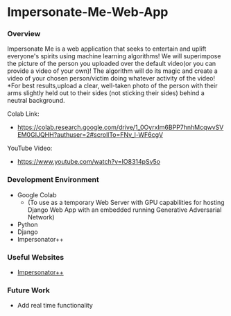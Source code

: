 # Impersonate-Me-Web-App

### Overview

Impersonate Me is a web application that seeks to entertain and uplift everyone's spirits using machine learning algorithms!
We will superimpose the picture of the person you uploaded over the default video(or you can provide a video of your own)!
The algorithm will do its magic and create a video of your chosen person/victim doing whatever activity of the video!
*For best results,upload a clear, well-taken photo of the person with their arms slightly held out to their sides (not sticking their sides) behind a neutral background.

Colab Link: 
- https://colab.research.google.com/drive/1_0OyrxIm6BPP7hnhMcqwvSVEM0GIJQHH?authuser=2#scrollTo=FNv_l-WF6cgV

YouTube Video:
- https://www.youtube.com/watch?v=IO8314pSv5o

### Development Environment

* Google Colab 
  * (To use as a temporary Web Server with GPU capabilities for hosting Django Web App with an embedded running Generative Adversarial Network)
* Python
* Django
* Impersonator++

### Useful Websites

* [Impersonator++](https://github.com/iPERDance/iPERCore)

### Future Work

* Add real time functionality
